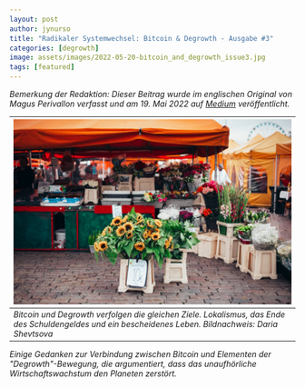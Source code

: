 ```yaml
---
layout: post
author: jynurso
title: "Radikaler Systemwechsel: Bitcoin & Degrowth - Ausgabe #3"
categories: [degrowth]
image: assets/images/2022-05-20-bitcoin_and_degrowth_issue3.jpg
tags: [featured]
---
```


_Bemerkung der Redaktion: Dieser Beitrag wurde im englischen Original von Magus Perivallon verfasst und am 19. Mai 2022 auf [Medium](https://medium.com/ladies-in-bitcoin/radical-system-change-bitcoin-degrowth-issue-3-f2025bd1834c) veröffentlicht._

| ![Bitcoin & Degrowth - Ausgabe #3](assets/images/2022-05-20-bitcoin_and_degrowth_issue3.jpg)                                                         |
|------------------------------------------------------------------------------------------------------------------------------------------------------|
| *Bitcoin und Degrowth verfolgen die gleichen Ziele. Lokalismus, das Ende des Schuldengeldes und ein bescheidenes Leben. Bildnachweis: Daria Shevtsova* |

_Einige Gedanken zur Verbindung zwischen Bitcoin und Elementen der "Degrowth"-Bewegung, die argumentiert, dass das unaufhörliche Wirtschaftswachstum den Planeten zerstört._

